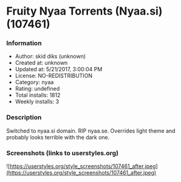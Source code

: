# Fruity Nyaa Torrents (Nyaa.si) (107461)

### Information
- Author: skid diks (unknown)
- Created at: unknown
- Updated at: 5/21/2017, 3:00:04 PM
- License: NO-REDISTRIBUTION
- Category: nyaa
- Rating: undefined
- Total installs: 1812
- Weekly installs: 3


### Description
Switched to nyaa.si domain. RIP nyaa.se. Overrides light theme and probably looks terrible with the dark one.


### Screenshots (links to userstyles.org)
![https://userstyles.org/style_screenshots/107461_after.jpeg](https://userstyles.org/style_screenshots/107461_after.jpeg)


